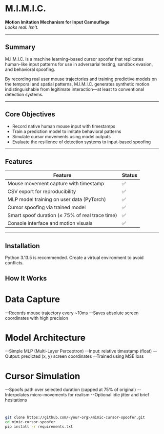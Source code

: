 # M.I.M.I.C.
**Motion Imitation Mechanism for Input Camouflage**  
*Looks real. Isn’t.*

---

## Summary

M.I.M.I.C. is a machine learning–based cursor spoofer that replicates human-like input patterns for use in adversarial testing, sandbox evasion, and behavioral spoofing.

By recording real user mouse trajectories and training predictive models on the temporal and spatial patterns, M.I.M.I.C. generates synthetic motion indistinguishable from legitimate interaction—at least to conventional detection systems.

---

## Core Objectives

- Record native human mouse input with timestamps
- Train a prediction model to imitate behavioral patterns
- Simulate cursor movements using model outputs
- Evaluate the resilience of detection systems to input-based spoofing

---

## Features

| Feature                                         | Status |
|--------------------------------------------------|-------  |
| Mouse movement capture with timestamp            | ✅     |
| CSV export for reproducibility                   | ✅     |
| MLP model training on user data (PyTorch)        | ✅     |
| Cursor spoofing via trained model                | ✅     |
| Smart spoof duration (≤ 75% of real trace time)  | ✅     |
| Console interface and motion visuals             | ✅     |

---

## Installation

Python 3.13.5 is recommended. Create a virtual environment to avoid conflicts.

## How It Works
# Data Capture
--Records mouse trajectory every ~10ms
--Saves absolute screen coordinates with high precision

# Model Architecture
--Simple MLP (Multi-Layer Perceptron)
--Input: relative timestamp (float)
--Output: predicted (x, y) screen coordinates
--Trained using MSE loss

# Cursor Simulation
--Spoofs path over selected duration (capped at 75% of original)
--Interpolates micro-movements for realism
--Optional idle jitter and brief hesitations

```bash


git clone https://github.com/<your-org>/mimic-cursor-spoofer.git
cd mimic-cursor-spoofer
pip install -r requirements.txt
